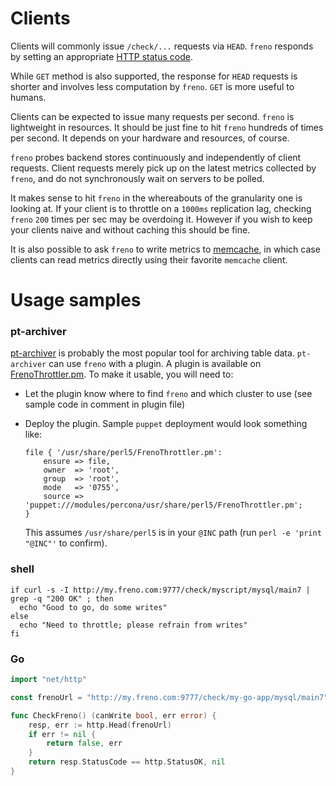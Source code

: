 # Clients


Clients will commonly issue `/check/...` requests via `HEAD`. `freno` responds by setting an appropriate [HTTP status code](https://github.com/github/freno/blob/master/doc/http.md#status-codes).

While `GET` method is also supported, the response for `HEAD` requests is shorter and involves less computation by `freno`. `GET` is more useful to humans.

Clients can be expected to issue many requests per second. `freno` is lightweight in resources. It should be just fine to hit `freno` hundreds of times per second. It depends on your hardware and resources, of course.

`freno` probes backend stores continuously and independently of client requests. Client requests merely pick up on the latest metrics collected by `freno`, and do not synchronously wait on servers to be polled.

It makes sense to hit `freno` in the whereabouts of the granularity one is looking at. If your client is to throttle on a `1000ms` replication lag, checking `freno` `200` times per sec may be overdoing it. However if you wish to keep your clients naive and without caching this should be fine.

It is also possible to ask `freno` to write metrics to [memcache](memcache.md), in which case clients can read metrics directly using their favorite `memcache` client.

# Usage samples


### pt-archiver

[pt-archiver](https://www.percona.com/doc/percona-toolkit/2.2/pt-archiver.html) is probably the most popular tool for archiving table data. `pt-archiver` can use `freno` with a plugin. A plugin is available on [FrenoThrottler.pm](../resources/pt-archiver/FrenoThrottler.pm). To make it usable, you will need to:

- Let the plugin know where to find `freno` and which cluster to use (see sample code in comment in plugin file)
- Deploy the plugin. Sample `puppet` deployment would look something like:
  ```
  file { '/usr/share/perl5/FrenoThrottler.pm':
      ensure => file,
      owner  => 'root',
      group  => 'root',
      mode   => '0755',
      source => 'puppet:///modules/percona/usr/share/perl5/FrenoThrottler.pm';
  }
  ```

  This assumes `/usr/share/perl5` is in your `@INC` path (run `perl -e 'print "@INC"'` to confirm).

### shell

```shell
if curl -s -I http://my.freno.com:9777/check/myscript/mysql/main7 | grep -q "200 OK" ; then
  echo "Good to go, do some writes"
else
  echo "Need to throttle; please refrain from writes"
fi
```

### Go

```go
import "net/http"

const frenoUrl = "http://my.freno.com:9777/check/my-go-app/mysql/main7"

func CheckFreno() (canWrite bool, err error) {
	resp, err := http.Head(frenoUrl)
	if err != nil {
		return false, err
	}
	return resp.StatusCode == http.StatusOK, nil
}
```
